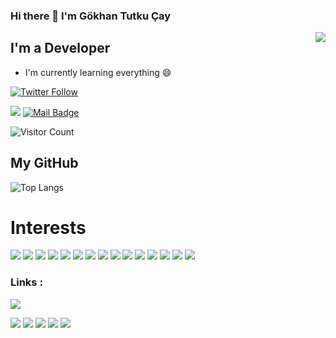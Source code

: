 ### Hi there 👋 I'm Gökhan Tutku Çay
<img align='right' src="https://github-readme-stats.vercel.app/api?username=gkhanC&show_icons=true&theme=radical">

## I'm a Developer 
- I'm currently learning everything 😄


[![Twitter Follow](https://img.shields.io/twitter/follow/gkhn_dev?style=social)](https://twitter.com/gkhn_dev)

[![](https://img.shields.io/badge/linkedin-%230077B5.svg?&style=for-the-badge&logo=linkedin&logoColor=white)](https://www.linkedin.com/in/gkhantutkucay/)
[![Mail Badge](https://img.shields.io/badge/caygkhan@gmail.com-c14438?style=for-the-badge&logo=Gmail&logoColor=white&link=mailto:caygkhan@gmail.com)](mailto:caygkhan@gmail.com)

![Visitor Count](https://profile-counter.glitch.me/gkhanC/count.svg)

## My GitHub
![Top Langs](https://github-readme-stats.vercel.app/api/top-langs/?username=gkhanC&hide=TeX&layout=compact)

# Interests
[![](https://img.shields.io/badge/C-Indigo?style=for-the-badge&logo=C)]()
[![](https://img.shields.io/badge/csharp-Indigo?style=for-the-badge&logo=C#)]()
[![](https://img.shields.io/badge/java-Indigo?style=for-the-badge&logo=java)]()
[![](https://img.shields.io/badge/JavaScript-Indigo?style=for-the-badge&logo=JavaScript)]()
[![](https://img.shields.io/badge/python-Indigo?style=for-the-badge&logo=python)]()
[![](https://img.shields.io/badge/DotNet-Indigo?style=for-the-badge&logo=.Net)]()
[![](https://img.shields.io/badge/SpringFramework-Indigo?style=for-the-badge&logo=spring)]()
[![](https://img.shields.io/badge/pandas-Indigo?style=for-the-badge&logo=pandas)]()
[![](https://img.shields.io/badge/Django-Indigo?style=for-the-badge&logo=Django)]()
[![](https://img.shields.io/badge/react-Indigo?style=for-the-badge&logo=react)]()
[![](https://img.shields.io/badge/node.js-Indigo?style=for-the-badge&logo=node.js)]()
[![](https://img.shields.io/badge/Unity3D-Indigo?style=for-the-badge&logo=unity)]()
[![](https://img.shields.io/badge/AndroidStudio-Indigo?style=for-the-badge&logo=android)]()
[![](https://img.shields.io/badge/Linux-Indigo?style=for-the-badge&logo=linux)]()
[![](https://img.shields.io/badge/Ubuntu-Indigo?style=for-the-badge&logo=ubuntu)]()

### Links :

[![](https://img.shields.io/badge/CV-Gökhan%20Çay-gold)](https://github.com/gkhanC/gkhanC/blob/master/Gokhan-Cay-CV.pdf)

[![](https://img.shields.io/badge/C-Programlama%20Örnekleri-DodgerBlue)](https://github.com/gkhanC/ProgramlamaOrnekleri/tree/master/C)
[![](https://img.shields.io/badge/C++-Programlama%20Örnekleri-DodgerBlue)](https://github.com/gkhanC/ProgramlamaOrnekleri/tree/master/Cpp)
[![](https://img.shields.io/badge/CSharp-Programlama%20Örnekleri-DodgerBlue)](https://github.com/gkhanC/ProgramlamaOrnekleri/tree/master/C%23)
[![](https://img.shields.io/badge/Java-Programlama%20Örnekleri-DodgerBlue)](https://github.com/gkhanC/ProgramlamaOrnekleri/tree/master/Java)
[![](https://img.shields.io/badge/Game-Projects-DodgerBlue)](https://github.com/gkhanC/GameProjects)


<!--
**gkhanC/gkhanC** is a ✨ _special_ ✨ repository because its `README.md` (this file) appears on your GitHub profile.

Here are some ideas to get you started:

- 🔭 I’m currently working on ...
- 🌱 I’m currently learning ...
- 👯 I’m looking to collaborate on ...
- 🤔 I’m looking for help with ...
- 💬 Ask me about ...
- 📫 How to reach me: ...
- 😄 Pronouns: ...
- ⚡ Fun fact: ...
-->

